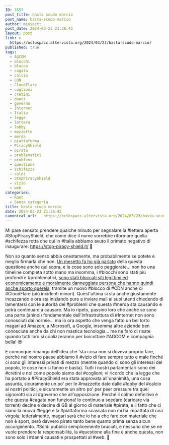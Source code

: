```yaml
---
ID: 3557
post_title: basta scudo marcio
post_name: basta-scudo-marcio
author: minioctt
post_date: 2024-03-23 21:36:43
layout: post
link: >
  https://octospacc.altervista.org/2024/03/23/basta-scudo-marcio/
published: true
tags:
  - AGCOM
  - blocchi
  - blocco
  - cagata
  - calcio
  - CDN
  - CloudFlare
  - coglioni
  - cretini
  - danni
  - governo
  - Internet
  - Italia
  - legge
  - lettera
  - lobby
  - mazzette
  - merda
  - piattaforma
  - PiracyShield
  - pirata
  - problematici
  - problemi
  - questione
  - schifezza
  - soldi
  - StopPiracyShield
  - vizio
  - web
categories:
  - Rant
  - Senza categoria
title: basta scudo marcio
date: 2024-03-23 21:36:43
canonical_url:   https://octospacc.altervista.org/2024/03/23/basta-scudo-marcio/
---
```

<!-- wp:paragraph -->
<p>Mi pare sensato prendere qualche minuto per segnalare la #lettera aperta #StopPiracyShield, che come dice il nome vorrebbe riformare quella #schifezza rotta che qui in #Italia abbiamo avuto il primato negativo di inaugurare: <a href="https://stop-piracy-shield.it/">https://stop-piracy-shield.it/</a> 🤕</p>
<!-- /wp:paragraph -->

<!-- wp:paragraph -->
<p>Non so quanto senso abbia onestamente, ma probabilmente se potete è meglio firmarla che non. <a href="/microblog-mirror/2024/02/15/piracy-shield-more-like-menacing-thing/">Un mesetto fa ho già parlato</a> della questa questione anche qui sopra, e le cose sono solo peggiorate... non ho una timeline completa sotto mano ma insomma, i #blocchi sono stati più profondi e #problematici, <a href="https://t.me/ignuranza/1992">sono stati bloccati siti legittimi ed economicamente e moralmente danneggiate persone che hanno quindi anche sporto querela</a>, tramite un nuovo #blocco di #CDN anche di #CloudFlare (più incidenti minori). Quest'ultima si sta anche giustamente incazzando e ora sta iniziando pure a inviare mail ai suoi utenti chiedendo di lamentarsi con le autorità dei #problemi che questa #merda sta causando e potrà continuare a causare. Ma io ripeto, passino loro che anche se sono una parte (ahinoi) fondamentale dell'infrastruttura di #Internet non sono conosciuti dai normie... ma io ora aspetto che venga fatto un bel torto magari ad Amazon, a Microsoft, a Google, insomma altre aziende ben conosciute anche da chi non mastica tecnologia... me ne farò di risate quando tutti loro si coalizzeranno per boicottare #AGCOM e compagnia bella! 😍</p>
<!-- /wp:paragraph -->

<!-- wp:paragraph -->
<p>E comunque rimango dell'idea che 'sta cosa non si doveva proprio fare, perché nel nostro paese abbiamo il #vizio di fare sempre tutto e male finché ci sono gli interessi privati di mezzo (mentre quando ci sono gli interessi del popolo, le cose non si fanno e basta). Tutti i nostri parlamentari sono dei #cretini e noi come popolo siamo dei #coglioni; vi ricordo che la legge che ha portato a #PiracyShield era stata approvata all'unanimità, una cosa assurda, sicuramente un po' per le #mazzette date dalle #lobby del #calcio ai nostri politici, e sicuramente un altro po' per peer pressure tra quei signorotti sia al #governo che all'opposizione. Perché il colmo definitivo è che questa #cagata non funziona! Io continuo a seedare (caricare via torrent) decine e decine di GB al giorno di materiale #pirata, e il fatto che ci siano la nuova #legge e la #piattaforma scassata non mi ha impattata di una virgola; letteralmente, magari sarà che io ho a che fare con materiale che non è sport, però davvero pirato tanto bene quanto prima senza alcun accorgimento. #Soldi pubblici semplicemente bruciati, e nessuno che se ne vuole prendere la responsabilità, la #questione alla fine è anche questa, non sono solo i #danni causati e prospettati al #web. 🤮</p>
<!-- /wp:paragraph -->
